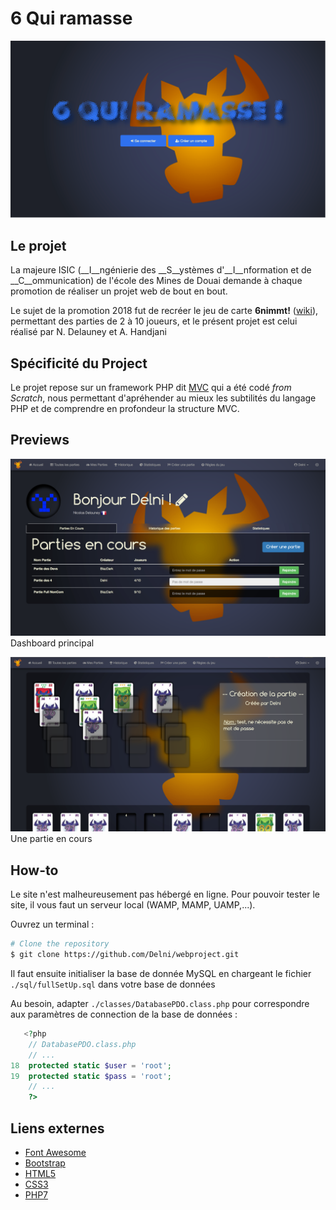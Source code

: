 # 6 Qui ramasse
![6nimmt](css/img/6nimmt.png)

## Le projet
La majeure ISIC (__I__ngénierie des __S__ystèmes d'__I__nformation et de __C__ommunication) de l'école des Mines de Douai demande à chaque promotion de réaliser un projet web de bout en bout.

Le sujet de la promotion 2018 fut de recréer le jeu de carte __6nimmt!__ ([wiki](https://fr.wikipedia.org/wiki/6_qui_prend_!)), permettant des parties de 2 à 10 joueurs, et le présent projet est celui réalisé par N. Delauney et A. Handjani

## Spécificité du Project
Le projet repose sur un framework PHP dit [MVC](https://en.wikipedia.org/wiki/Model%E2%80%93view%E2%80%93controller) qui a été codé *from Scratch*, nous permettant d'apréhender au mieux les subtilités du langage PHP et de comprendre en profondeur la structure MVC.


## Previews

![dashboard](css/img/dashboard.png)
Dashboard principal

![playground](css/img/playground.png)
Une partie en cours

## How-to
Le site n'est malheureusement pas hébergé en ligne. Pour pouvoir tester le site, il vous faut un serveur local (WAMP, MAMP, UAMP,...).

Ouvrez un terminal :

```bash
# Clone the repository
$ git clone https://github.com/Delni/webproject.git
```

Il faut ensuite initialiser la base de donnée MySQL en chargeant le fichier `./sql/fullSetUp.sql` dans votre base de données

Au besoin, adapter `./classes/DatabasePDO.class.php` pour correspondre aux paramètres de connection de la base de données :

```php
   <?php
    // DatabasePDO.class.php
    // ...
18  protected static $user = 'root';
19  protected static $pass = 'root';
    // ...
    ?>
```

## Liens externes

* [Font Awesome ](http://fontawesome.io/)
* [Bootstrap](https://getbootstrap.com)
* [HTML5](https://www.w3schools.com/html/default.asp)
* [CSS3](https://www.w3schools.com/css/default.asp)
* [PHP7](https://www.w3schools.com/php/default.asp)
